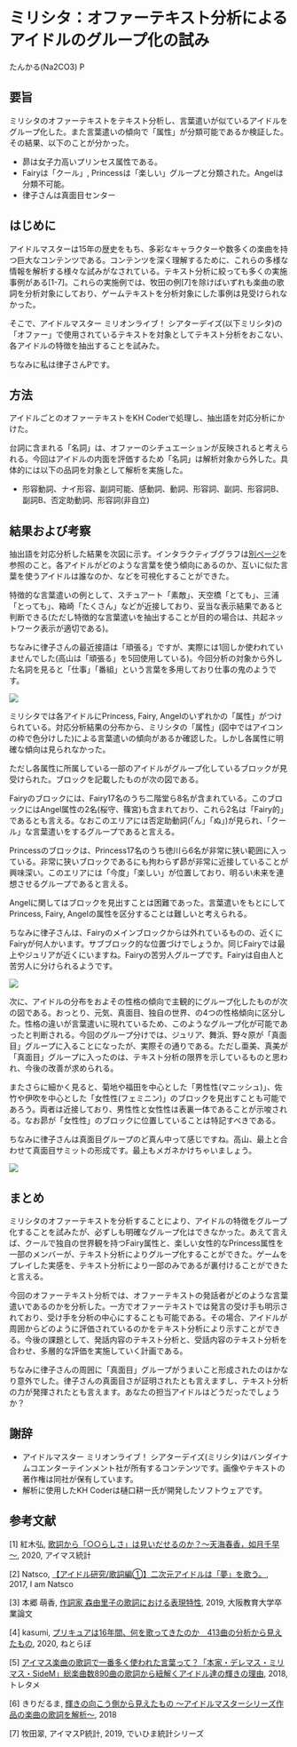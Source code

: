 # ミリシタ：オファーテキスト分析によるアイドルのグループ化の試み

たんかる(Na2CO3) P

## 要旨

ミリシタのオファーテキストをテキスト分析し、言葉遣いが似ているアイドルをグループ化した。また言葉遣いの傾向で「属性」が分類可能であるか検証した。その結果、以下のことが分かった。

* 昴は女子力高いプリンセス属性である。
* Fairyは「クール」, Princessは「楽しい」グループと分類された。Angelは分類不可能。
* 律子さんは真面目センター

## はじめに

アイドルマスターは15年の歴史をもち、多彩なキャラクターや数多くの楽曲を持つ巨大なコンテンツである。コンテンツを深く理解するために、これらの多様な情報を解析する様々な試みがなされている。テキスト分析に絞っても多くの実施事例がある[1-7]。これらの実施例では、牧田の例[7]を除けばいずれも楽曲の歌詞を分析対象にしており、ゲームテキストを分析対象にした事例は見受けられなかった。

そこで、アイドルマスター ミリオンライブ！ シアターデイズ(以下ミリシタ)の「オファー」で使用されているテキストを対象としてテキスト分析をおこない、各アイドルの特徴を抽出することを試みた。

ちなみに私は律子さんPです。


## 方法

アイドルごとのオファーテキストをKH Coderで処理し、抽出語を対応分析にかけた。

台詞に含まれる「名詞」は、オファーのシチュエーションが反映されると考えられる。今回はアイドルの内面を評価するため「名詞」は解析対象から外した。具体的には以下の品詞を対象として解析を実施した。
   * 形容動詞、ナイ形容、副詞可能、感動詞、動詞、形容詞、副詞、形容詞B、副詞B、否定助動詞、形容詞(非自立)

## 結果および考察

抽出語を対応分析した結果を次図に示す。インタラクティブグラフは[別ページ](../../offer_text_analysis.html)を参照のこと。各アイドルがどのような言葉を使う傾向にあるのか、互いに似た言葉を使うアイドルは誰なのか、などを可視化することができた。

特徴的な言葉遣いの例として、スチュアート「素敵」、天空橋「とても」、三浦「とっても」、箱崎「たくさん」などが近接しており、妥当な表示結果であると判断できる(ただし特徴的な言葉遣いを抽出することが目的の場合は、共起ネットワーク表示が適切である)。

ちなみに律子さんの最近接語は「頑張る」ですが、実際には1回しか使われていませんでした(高山は「頑張る」を5回使用している)。今回分析の対象から外した名詞を見ると「仕事」「番組」という言葉を多用しており仕事の鬼のようです。

![](2020-08-23-17-52-13.png)


ミリシタでは各アイドルにPrincess, Fairy, Angelのいずれかの「属性」がつけられている。対応分析結果の分布から、ミリシタの「属性」(図中ではアイコンの枠で色分けした)による言葉遣いの傾向があるか確認した。しかし各属性に明確な傾向は見られなかった。

ただし各属性に所属している一部のアイドルがグループ化しているブロックが見受けられた。ブロックを記載したものが次の図である。

Fairyのブロックには、Fairy17名のうち二階堂ら8名が含まれている。このブロックにはAngel属性の2名(桜守、篠宮)も含まれており、これら2名は「Fairy的」であるとも言える。なおこのエリアには否定助動詞(「ん」「ぬ」)が見られ、「クール」な言葉遣いをするグループであると言える。

Princessのブロックは、Princess17名のうち徳川ら6名が非常に狭い範囲に入っている。非常に狭いブロックであるにも拘わらず昴が非常に近接していることが興味深い。このエリアには「今度」「楽しい」が位置しており、明るい未来を連想させるグループであると言える。

Angelに関してはブロックを見出すことは困難であった。言葉遣いをもとにしてPrincess, Fairy, Angelの属性を区分することは難しいと考えられる。

ちなみに律子さんは、Fairyのメインブロックからは外れているものの、近くにFairyが何人かいます。サブブロック的な位置づけでしょうか。同じFairyでは最上やジュリアが近くにいますね。Fairyの苦労人グループです。Fairyは自由人と苦労人に分けられるようです。

![](2020-08-23-17-53-06.png)

次に、アイドルの分布をおよその性格の傾向で主観的にグループ化したものが次の図である。おっとり、元気、真面目、独自の世界、の4つの性格傾向に区分した。性格の違いが言葉遣いに現れているため、このようなグループ化が可能であったと判断される。今回のグループ分けでは、ジュリア、舞浜、野々原が「真面目」グループに入ることになったが、実際その通りである。ただし亜美、真美が「真面目」グループに入ったのは、テキスト分析の限界を示しているものと思われ、今後の改善が求められる。

またさらに細かく見ると、菊地や福田を中心とした「男性性(マニッシュ)」、佐竹や伊吹を中心とした「女性性(フェミニン)」のブロックを見出すことも可能であろう。両者は近接しており、男性性と女性性は表裏一体であることが示唆される。なお昴が「女性性」のブロックに位置していることは特記すべきである。

ちなみに律子さんは真面目グループのど真ん中って感じですね。高山、最上と合わせて真面目サミットの形成です。最上もメガネかけちゃいましょう。

![](2020-08-23-18-13-18.png)


## まとめ

ミリシタのオファーテキストを分析することにより、アイドルの特徴をグループ化することを試みたが、必ずしも明確なグループ化はできなかった。あえて言えば、クールで独自の世界観を持つFairy属性と、楽しい女性的なPrincess属性を一部のメンバーが、テキスト分析によりグループ化することができた。ゲームをプレイした実感を、テキスト分析により一部のみであるが裏付けることができたと言える。

今回のオファーテキスト分析では、オファーテキストの発話者がどのような言葉遣いであるのかを分析した。一方でオファーテキストでは発言の受け手も明示されており、受け手を分析の中心にすることも可能である。その場合、アイドルが周囲からどのように評価されているのかをテキスト分析により示すことができる。今後の課題として、発話内容のテキスト分析と、受話内容のテキスト分析を合わせ、多層的な評価を実施していく計画である。

ちなみに律子さんの周囲に「真面目」グループがうまいこと形成されたのはかなり意外でした。律子さんの真面目さが証明されたとも言えますし、テキスト分析の力が発揮されたとも言えます。あなたの担当アイドルはどうだったでしょうか？

## 謝辞
* アイドルマスター ミリオンライブ！ シアターデイズ(ミリシタ)はバンダイナムコエンターテインメント社が所有するコンテンツです。画像やテキストの著作権は同社が保有しています。
* 解析に使用したKH Coderは樋口耕一氏が開発したソフトウェアです。

## 参考文献
[1] 紅木弘, [歌詞から「○○らしさ」は見いだせるのか？～天海春香，如月千早～](https://idolmaster-statistics.hatenablog.com/entry/2020/01/14/010000), 2020, アイマス統計

[2] Natsco, [【アイドル研究/歌詞編①】二次元アイドルは「夢」を歌う。](http://iam-natsco.hateblo.jp/archive/2017/05/13), 2017, I am Natsco

[3] 本郷 萌香, [作詞家 森由里子の歌詞における表現特性](http://www.osaka-kyoiku.ac.jp/~kokugo/nonami/2019soturon/hongou.pdf), 2019, 大阪教育大学卒業論文

[4] kasumi, [プリキュアは16年間、何を歌ってきたのか　413曲の分析から見えたもの](https://nlab.itmedia.co.jp/nl/articles/2005/28/news024.html), 2020, ねとらぼ

[5] [アイマス楽曲の歌詞で一番多く使われた言葉って？「本家・デレマス・ミリマス・SideM」総楽曲数890曲の歌詞から紐解くアイドル達の輝きの理由](https://toretame.jp/idolmaster-series-lyrics-2018.html), 2018, トレタメ

[6] きりだるま, [輝きの向こう側から見えたもの 〜アイドルマスターシリーズ作品の楽曲の歌詞を解析〜](https://kiridaruma.hateblo.jp/entry/2018/04/15/205502), 2018

[7] 牧田翠, アイマスP統計, 2019, でいひま統計シリーズ
